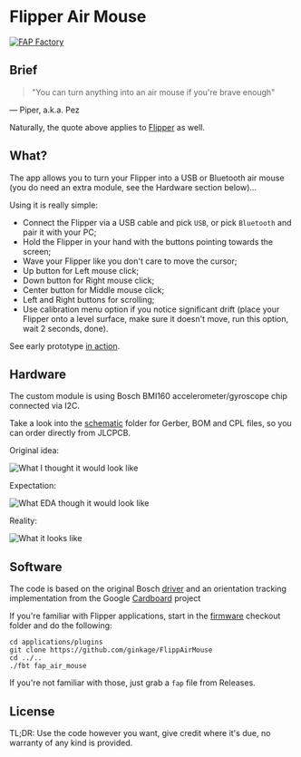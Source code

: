 # Flipper Air Mouse

[![FAP Factory](https://fap.playmean.xyz/api/v1/ginkage/FlippAirMouse/badge)](https://fap.playmean.xyz/ginkage/FlippAirMouse)

## Brief

> "You can turn anything into an air mouse if you're brave enough"

 — Piper, a.k.a. Pez

Naturally, the quote above applies to [Flipper](https://flipperzero.one/) as well.

## What?

The app allows you to turn your Flipper into a USB or Bluetooth air mouse (you do need an extra module, see the Hardware section below)...

Using it is really simple:
 * Connect the Flipper via a USB cable and pick `USB`, or pick `Bluetooth` and pair it with your PC;
 * Hold the Flipper in your hand with the buttons pointing towards the screen;
 * Wave your Flipper like you don't care to move the cursor;
 * Up button for Left mouse click;
 * Down button for Right mouse click;
 * Center button for Middle mouse click;
 * Left and Right buttons for scrolling;
 * Use calibration menu option if you notice significant drift (place your Flipper onto a level surface, make sure it doesn't move, run this option, wait 2 seconds, done).

See early prototype [in action](https://www.youtube.com/watch?v=DdxAmmsYfMA).

## Hardware

The custom module is using Bosch BMI160 accelerometer/gyroscope chip connected via I2C.

Take a look into the [schematic](https://github.com/ginkage/FlippAirMouse/tree/main/schematic) folder for Gerber, BOM and CPL files, so you can order directly from JLCPCB.

Original idea:

![What I thought it would look like](https://github.com/ginkage/FlippAirMouse/blob/main/schematic/schematic.png)

Expectation:

![What EDA though it would look like](https://github.com/ginkage/FlippAirMouse/blob/main/schematic/render.png)

Reality:

![What it looks like](https://github.com/ginkage/FlippAirMouse/blob/main/schematic/flipper.jpg)

## Software

The code is based on the original Bosch [driver](https://github.com/BoschSensortec/BMI160_driver/) and an orientation tracking implementation from the Google [Cardboard](https://github.com/googlevr/cardboard/tree/master/sdk/sensors) project

If you're familiar with Flipper applications, start in the [firmware](https://github.com/flipperdevices/flipperzero-firmware) checkout folder and do the following:
```
cd applications/plugins
git clone https://github.com/ginkage/FlippAirMouse
cd ../..
./fbt fap_air_mouse
```
If you're not familiar with those, just grab a `fap` file from Releases.

## License

TL;DR: Use the code however you want, give credit where it's due, no warranty of any kind is provided.
